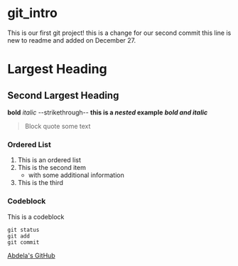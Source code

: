 # git_intro
This is our first git project!
this is a change for our second commit
this line is new to readme and added on December 27.
# Largest Heading
## Second Largest Heading
**bold**
*italic*
--strikethrough--
**this is a *nested* example**
***bold and italic***
> Block quote some text
### Ordered List
1. This is an ordered list
2. This is the second item
     - with some additional information
3. This is the third
### Codeblock
This is a codeblock
```
git status
git add
git commit
```
[Abdela's GitHub](https:https://github.com/abdelaCU/)
